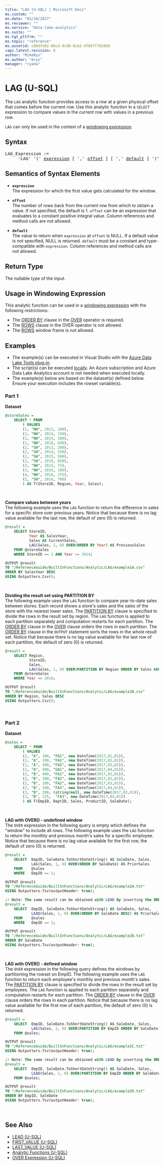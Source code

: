 ```yaml
---
title: "LAG (U-SQL) | Microsoft Docs"
ms.custom: ""
ms.date: "03/10/2017"
ms.reviewer: ""
ms.service: "data-lake-analytics"
ms.suite: ""
ms.tgt_pltfrm: ""
ms.topic: "reference"
ms.assetid: c08dfe02-06cd-4c98-8cb2-4f05ff782056
caps.latest.revision: 8
author: "MikeRys"
ms.author: "mrys"
manager: "ryanw"
---
```


# LAG (U-SQL)
The `LAG` analytic function provides access to a row at a given physical offset that comes before the current row. Use this analytic function in a `SELECT` expression to compare values in the current row with values in a previous row.

`LAG` can only be used in the context of a [windowing expression](over-expression-u-sql.md). 

## Syntax
<pre>
LAG_Expression := 
     'LAG' '(' <a href="#exp">expression</a> [ ',' <a href="#off">offset</a> ] [ ',' <a href="#def">default</a> ] ')'.
</pre>

## Semantics of Syntax Elements 
* <a name="exp"></a>**`expression`**     
The expression for which the first value gets calculated for the window. 

* <a name="off"></a>**`offset`**  
The number of rows back from the current row from which to obtain a value. If not specified, the default is 1. `offset` can be an expression that evaluates to a constant positive integral value.  Column references and method calls are not allowed.

* <a name="def"></a>**`default`**  
The value to return when `expression` at `offset` is NULL. If a default value is not specified, NULL is returned. `default` must be a constant and type-compatible with `expression`.  Column references and method calls are not allowed.

## Return Type 
The nullable type of the input. 

## Usage in Windowing Expression 
This analytic function can be used in a [windowing expression](over-expression-u-sql.md) with the following restrictions: 
* The [ORDER BY](over-expression-u-sql.md#OBC) clause in the [OVER](over-expression-u-sql.md) operator is required. 
* The [ROWS](over-expression-u-sql.md#row_cla) clause in the OVER operator is not allowed.
* The [ROWS](over-expression-u-sql.md#row_cla) window frame is not allowed.

## Examples
- The example(s) can be executed in Visual Studio with the [Azure Data Lake Tools plug-in](https://www.microsoft.com/download/details.aspx?id=49504).  
- The script(s) can be executed [locally](https://docs.microsoft.com/azure/data-lake-analytics/data-lake-analytics-data-lake-tools-local-run).  An Azure subscription and Azure Data Lake Analytics account is not needed when executed locally.
- The example(s) below are based on the dataset(s) defined below.  Ensure your execution includes the rowset variable(s).


### Part 1
**Dataset**   
```sql
@storeSales =
    SELECT * FROM 
        ( VALUES
        (1, "NW", 2013, 100),
        (1, "NW", 2014, 150),
        (1, "NW", 2015, 300),
        (1, "NW", 2016, 640),
        (2, "SW", 2013, 200),
        (2, "SW", 2014, 350),
        (2, "SW", 2015, 500),
        (2, "SW", 2016, 650),
        (3, "NW", 2015, 75),
        (3, "NW", 2016, 100),
        (4, "NW", 2016, 375),
        (5, "SW", 2016, 700)
        ) AS T(StoreID, Region, Year, Sales);
```
<br />

**Compare values between years**   
The following example uses the `LAG` function to return the difference in sales for a specific store over previous years.  Notice that because there is no lag value available for the last row, the default of zero (0) is returned.
```sql
@result =
    SELECT StoreID,
           Year AS SalesYear,
           Sales AS CurrentSales,
           LAG(Sales, 1, 0) OVER(ORDER BY Year) AS PreviousSales
    FROM @storeSales
    WHERE StoreID == 1 AND Year >= 2014;

OUTPUT @result
TO "/ReferenceGuide/BuiltInFunctions/Analytic/LAG/example1A.csv"
ORDER BY SalesYear DESC
USING Outputters.Csv();
```
<br />

**Dividing the result set using PARTITION BY**   
The following example uses the `LAG` function to compare year-to-date sales between stores.  Each record shows a store's sales and the sales of the store with the nearest lower sales.  The [PARTITION BY](over-expression-u-sql.md#OPBC) clause is specified to divide the rows in the result set by region.  The `LAG` function is applied to each partition separately and computation restarts for each partition.  The [ORDER BY](over-expression-u-sql.md#OBC) clause in the [OVER](over-expression-u-sql.md) clause orders the rows in each partition.  The [ORDER BY](output-statement-u-sql.md#OBOFC) clause in the `OUTPUT` statement sorts the rows in the whole result set.  Notice that because there is no lag value available for the last row of each partition, the default of zero (0) is returned.
```sql
@result =
    SELECT Region,
           StoreID,
           Sales,
           LAG(Sales, 1, 0) OVER(PARTITION BY Region ORDER BY Sales ASC ) AS NearestLowerSales
    FROM @storeSales
    WHERE Year == 2016;

OUTPUT @result
TO "/ReferenceGuide/BuiltInFunctions/Analytic/LAG/example1B.csv"
ORDER BY Region, Sales DESC
USING Outputters.Csv();
```
<br />



### Part 2
**Dataset**   
```sql
@sales = 
    SELECT * FROM 
        ( VALUES
        (1, "A", 100, "FA1", new DateTime(2017,01,01)),
        (1, "A", 200, "FA1", new DateTime(2017,02,01)),
        (1, "A", 300, "FA2", new DateTime(2017,03,01)),
        (1, "A", 400, "GA1", new DateTime(2017,04,01)),
        (2, "B", 400, "FA1", new DateTime(2017,01,01)),
        (2, "B", 300, "FA2", new DateTime(2017,02,01)),
        (2, "B", 200, "FA2", new DateTime(2017,03,01)),
        (2, "B", 100, "FA3", new DateTime(2017,04,01)),
        (3, "B", 200, (string)null, new DateTime(2017,03,01)),
        (3, "B", 225,  "FA3", new DateTime(2017,04,01))
        ) AS T(EmpID, DeptID, Sales, ProductID, SaleDate);
```
<br />


**LAG with OVER() - undefined window**   
The `OVER` expression in the following query is empty which defines the "window" to include all rows. 
The following example uses the `LAG` function to return the monthly and previous month's sales for a specific employee.
Notice that because there is no lag value available for the first row, the default of zero (0) is returned.
```sql
@result = 
    SELECT  EmpID, SaleDate.ToShortDateString() AS SaleDate, Sales,
            LAG(Sales, 1, 0) OVER(ORDER BY SaleDate) AS PriorSales
    FROM    @sales
    WHERE   EmpID == 1;

OUTPUT @result
TO "/ReferenceGuide/BuiltInFunctions/Analytic/LAG/example2A.txt"
USING Outputters.Tsv(outputHeader: true);

// Note: The same result can be obtained with LEAD by inverting the ORDER BY in the OVER clause and then reverting the ORDER BY in the OUTPUT.
@result = 
    SELECT  EmpID, SaleDate.ToShortDateString() AS SaleDate, Sales,
            LEAD(Sales, 1, 0) OVER(ORDER BY SaleDate DESC) AS PriorSales
    FROM    @sales
    WHERE   EmpID == 1;

OUTPUT @result
TO "/ReferenceGuide/BuiltInFunctions/Analytic/LAG/example2B.txt"
ORDER BY SaleDate
USING Outputters.Tsv(outputHeader: true);
```
<br />


**LAG with OVER() - defined window**  
The `OVER` expression in the following query defines the windows by partitioning the rowset on EmpID.
The following example uses the `LAG` function to return each employee's monthly and previous month's sales. 
The [PARTITION BY](over-expression-u-sql.md#OPBC) clause is specified to divide the rows in the result set by employees. 
The `LAG` function is applied to each partition separately and computation restarts for each partition. 
The [ORDER BY](over-expression-u-sql.md#OBC) clause in the [OVER](over-expression-u-sql.md) clause orders the rows in each partition. 
Notice that because there is no lag value available for the first row of each partition, the default of zero (0) is returned.
```sql
@result = 
    SELECT  EmpID, SaleDate.ToShortDateString() AS SaleDate, Sales,
            LAG(Sales, 1, 0) OVER(PARTITION BY EmpID ORDER BY SaleDate) AS PriorSales
    FROM @sales;

OUTPUT @result
TO "/ReferenceGuide/BuiltInFunctions/Analytic/LAG/example2C.txt"
USING Outputters.Tsv(outputHeader: true);

// Note: The same result can be obtained with LEAD by inverting the ORDER BY in the OVER clause and then reverting the ORDER BY in the OUTPUT.
@result = 
    SELECT  EmpID, SaleDate.ToShortDateString() AS SaleDate, Sales,
            LEAD(Sales, 1, 0) OVER(PARTITION BY EmpID ORDER BY SaleDate DESC) AS PriorSales
    FROM @sales;

OUTPUT @result
TO "/ReferenceGuide/BuiltInFunctions/Analytic/LAG/example2D.txt"
ORDER BY EmpID, SaleDate
USING Outputters.Tsv(outputHeader: true);
```
<br />


## See Also 
* [LEAD (U-SQL)](lead-u-sql.md)
* [FIRST_VALUE (U-SQL)](first-value-u-sql.md)
* [LAST_VALUE (U-SQL)](last-value-u-sql.md)
* [Analytic Functions (U-SQL)](analytic-functions-u-sql.md)   
* [OVER Expression (U-SQL)](over-expression-u-sql.md) 

